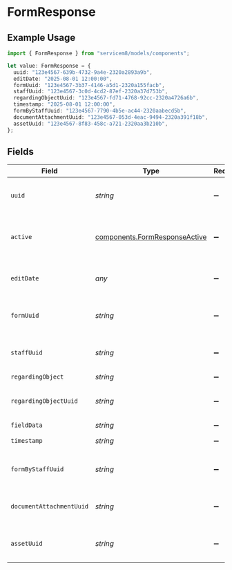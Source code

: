 # FormResponse

## Example Usage

```typescript
import { FormResponse } from "servicem8/models/components";

let value: FormResponse = {
  uuid: "123e4567-639b-4732-9a4e-2320a2893a9b",
  editDate: "2025-08-01 12:00:00",
  formUuid: "123e4567-3b37-4146-a5d1-2320a155facb",
  staffUuid: "123e4567-3c0d-4cd2-87ef-2320a37d753b",
  regardingObjectUuid: "123e4567-fd71-4768-92cc-2320a4726a6b",
  timestamp: "2025-08-01 12:00:00",
  formByStaffUuid: "123e4567-7790-4b5e-ac44-2320aabecd5b",
  documentAttachmentUuid: "123e4567-053d-4eac-9494-2320a391f18b",
  assetUuid: "123e4567-8f83-458c-a721-2320aa3b210b",
};
```

## Fields

| Field                                                                          | Type                                                                           | Required                                                                       | Description                                                                    | Example                                                                        |
| ------------------------------------------------------------------------------ | ------------------------------------------------------------------------------ | ------------------------------------------------------------------------------ | ------------------------------------------------------------------------------ | ------------------------------------------------------------------------------ |
| `uuid`                                                                         | *string*                                                                       | :heavy_minus_sign:                                                             | Unique identifier for this record                                              | 123e4567-639b-4732-9a4e-2320a2893a9b                                           |
| `active`                                                                       | [components.FormResponseActive](../../models/components/formresponseactive.md) | :heavy_minus_sign:                                                             | Record active/deleted flag.  Valid values are [0,1]                            |                                                                                |
| `editDate`                                                                     | *any*                                                                          | :heavy_minus_sign:                                                             | Timestamp at which record was last modified                                    | 2025-08-01 12:00:00                                                            |
| `formUuid`                                                                     | *string*                                                                       | :heavy_minus_sign:                                                             | N/A                                                                            | 123e4567-3b37-4146-a5d1-2320a155facb                                           |
| `staffUuid`                                                                    | *string*                                                                       | :heavy_minus_sign:                                                             | N/A                                                                            | 123e4567-3c0d-4cd2-87ef-2320a37d753b                                           |
| `regardingObject`                                                              | *string*                                                                       | :heavy_minus_sign:                                                             | N/A                                                                            |                                                                                |
| `regardingObjectUuid`                                                          | *string*                                                                       | :heavy_minus_sign:                                                             | N/A                                                                            | 123e4567-fd71-4768-92cc-2320a4726a6b                                           |
| `fieldData`                                                                    | *string*                                                                       | :heavy_minus_sign:                                                             | N/A                                                                            |                                                                                |
| `timestamp`                                                                    | *string*                                                                       | :heavy_minus_sign:                                                             | N/A                                                                            | 2025-08-01 12:00:00                                                            |
| `formByStaffUuid`                                                              | *string*                                                                       | :heavy_minus_sign:                                                             | N/A                                                                            | 123e4567-7790-4b5e-ac44-2320aabecd5b                                           |
| `documentAttachmentUuid`                                                       | *string*                                                                       | :heavy_minus_sign:                                                             | N/A                                                                            | 123e4567-053d-4eac-9494-2320a391f18b                                           |
| `assetUuid`                                                                    | *string*                                                                       | :heavy_minus_sign:                                                             | N/A                                                                            | 123e4567-8f83-458c-a721-2320aa3b210b                                           |